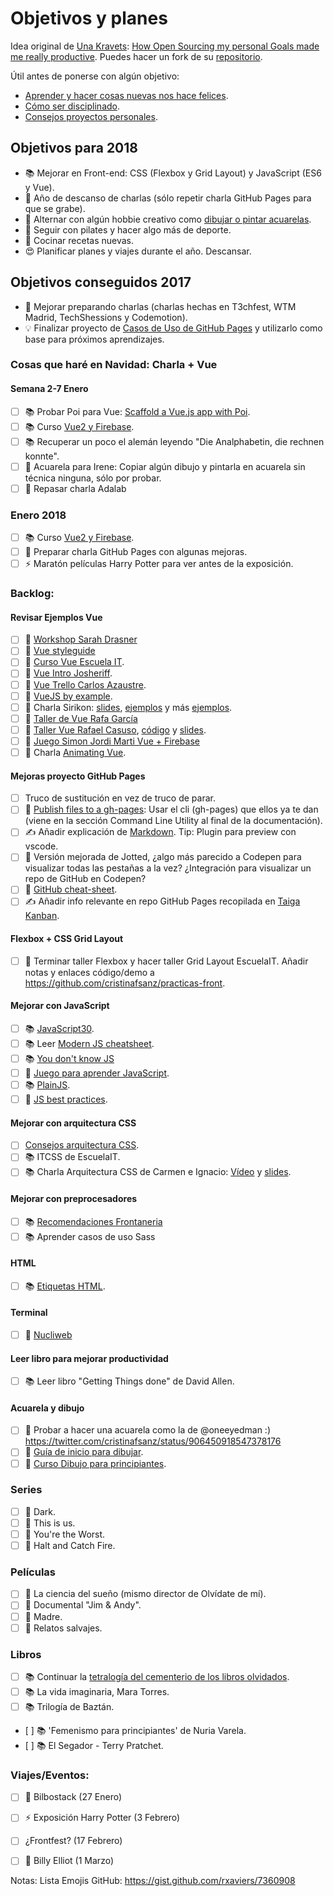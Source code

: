 Objetivos y planes
==============

Idea original de [Una Kravets](https://github.com/una): [How Open Sourcing my personal Goals made me really productive](https://una.im/personal-goals-guide/). Puedes hacer un fork de su [repositorio](https://github.com/una/personal-goals-starter).

Útil antes de ponerse con algún objetivo:

- [Aprender y hacer cosas nuevas nos hace felices](https://youtu.be/5XsKHEunOXs?t=2832).
- [Cómo ser disciplinado](https://www.youtube.com/watch?v=I6may1U-xKk).
- [Consejos proyectos personales](https://melies-hugo.js.org/post/practica-publica-aprende/).

## Objetivos para 2018

- 📚 Mejorar en Front-end: CSS (Flexbox y Grid Layout) y JavaScript (ES6 y Vue).
- 🙊 Año de descanso de charlas (sólo repetir charla GitHub Pages para que se grabe).
- 🎨 Alternar con algún hobbie creativo como [dibujar o pintar acuarelas](https://twitter.com/cristinafsanz/status/903201156222115840).
- 💃 Seguir con pilates y hacer algo más de deporte.
- 🍴 Cocinar recetas nuevas.
- 😍 Planificar planes y viajes durante el año. Descansar.

## Objetivos conseguidos 2017

- 🙊 Mejorar preparando charlas (charlas hechas en T3chfest, WTM Madrid, TechShessions y Codemotion).
- 💡 Finalizar proyecto de [Casos de Uso de GitHub Pages](https://github.com/cristinafsanz/github-pages) y utilizarlo como base para próximos aprendizajes.

### Cosas que haré en Navidad: Charla + Vue

#### Semana 2-7 Enero
- [ ] 📚 Probar Poi para Vue: [Scaffold a Vue.js app with Poi](https://alligator.io/vuejs/vue-scaffold-poi/).
- [ ] 📚 Curso [Vue2 y Firebase](https://wmedia.teachable.com/courses/enrolled/140226).
- [ ] 📚 Recuperar un poco el alemán leyendo "Die Analphabetin, die rechnen konnte".
- [ ] 🎨 Acuarela para Irene: Copiar algún dibujo y pintarla en acuarela sin técnica ninguna, sólo por probar.
- [ ] 🙊  Repasar charla Adalab

### Enero 2018
- [ ] 📚 Curso [Vue2 y Firebase](https://wmedia.teachable.com/courses/enrolled/140226).
- [ ] 🚀 Preparar charla GitHub Pages con algunas mejoras.
- [ ] ⚡️ Maratón películas Harry Potter para ver antes de la exposición.

### Backlog:

#### Revisar Ejemplos Vue
- [ ] 🚀 [Workshop Sarah Drasner](https://github.com/sdras/intro-to-vue)
- [ ] 🚀 [Vue styleguide](https://github.com/vue-styleguidist/vue-styleguidist)
- [ ] 🚀 [Curso Vue Escuela IT](https://github.com/EscuelaIt/curso-vue-2017).
- [ ] 🚀 [Vue Intro Josheriff](https://github.com/Josheriff/vueIntro).
- [ ] 🚀 [Vue Trello Carlos Azaustre](https://github.com/carlosazaustre/vue-trello).
- [ ] 🚀 [VueJS by example](https://github.com/Lemoncode/vuejs-by-sample).
- [ ] 🚀 Charla Sirikon: [slides](http://slides.com/sirikon/a-new-point-of-vue#/), [ejemplos](https://gitlab.com/Sirikon/a-new-point-of-vue-examples/) y más [ejemplos](https://github.com/sirikon/vue-examples).
- [ ] 🚀 [Taller de Vue Rafa García](https://github.com/rafagarcia/vueling)
- [ ] 🚀 [Taller Vue Rafael Casuso](https://www.youtube.com/watch?v=SkR_3BGmqRc), [código](https://github.com/VueJSMadrid/vue-workshop) y [slides](https://www.slideshare.net/RafaelCasusoRomate/intro-to-vuejs-workshop).
- [ ] 🚀 [Juego Simon Jordi Marti Vue + Firebase](https://github.com/jmarti-theinit/simonly)
- [ ] 👀 Charla [Animating Vue](https://www.youtube.com/watch?v=Vp37fWKOlV4).

#### Mejoras proyecto GitHub Pages
- [ ] Truco de sustitución en vez de truco de parar.
- [ ] 🚀 [Publish files to a gh-pages](https://www.npmjs.com/package/gh-pages): Usar el cli (gh-pages) que ellos ya te dan (viene en la sección Command Line Utility al final de la documentación).
- [ ] ✍️ Añadir explicación de [Markdown](https://dev.to/kazz/boost-your-productivity-using-markdown-1be). Tip: Plugin para preview con vscode.
- [ ] 👀 Versión mejorada de Jotted, ¿algo más parecido a Codepen para visualizar todas las pestañas a la vez? ¿Integración para visualizar un repo de GitHub en Codepen?
- [ ] 👀 [GitHub cheat-sheet](https://github.com/tiimgreen/github-cheat-sheet).
- [ ] ✍️ Añadir info relevante en repo GitHub Pages recopilada en [Taiga Kanban](https://tree.taiga.io/project/cristinafsanz-ilusionismo-con-github-pages/kanba).

#### Flexbox + CSS Grid Layout
- [ ] 🚀 Terminar taller Flexbox y hacer taller Grid Layout EscuelaIT. Añadir notas y enlaces código/demo a https://github.com/cristinafsanz/practicas-front.

#### Mejorar con JavaScript
- [ ] 📚 [JavaScript30](https://javascript30.com/).
- [ ] 📚 Leer [Modern JS cheatsheet](https://github.com/mbeaudru/modern-js-cheatsheet).
- [ ] 📚 [You don't know JS](https://github.com/getify/You-Dont-Know-JS)
- [ ] 🚀 [Juego para aprender JavaScript](https://lab.reaal.me/jsrobot/).
- [ ] 📚 [PlainJS](https://plainjs.com/).
- [ ] 🚀 [JS best practices](https://github.com/excellalabs/js-best-practices-workshopper).

#### Mejorar con arquitectura CSS
- [ ] [Consejos arquitectura CSS](https://github.com/jareware/css-architecture).
- [ ] 📚 ITCSS de EscuelaIT.
- [ ] 📚 Charla Arquitectura CSS de Carmen e Ignacio: [Vídeo](https://www.youtube.com/watch?v=qnSbqv6rqx4) y [slides](http://wecodesignpodcast.com/speaking/#/).

#### Mejorar con preprocesadores
- [ ] 📚 [Recomendaciones Frontaneria](https://github.com/Frontaneria/Open-Support/issues/6)
- [ ] 📚 Aprender casos de uso Sass

#### HTML
- [ ] 📚 [Etiquetas HTML](http://slides.com/ancoar/eligiendotagshtml5#/13).

#### Terminal
- [ ] 🚀 [Nucliweb](https://desarrolloweb.com/articulos/personalizacion-terminal-bash-it-iterm2.html)

#### Leer libro para mejorar productividad
- [ ] 📚 Leer libro "Getting Things done" de David Allen.

#### Acuarela y dibujo
- [ ] 🎨 Probar a hacer una acuarela como la de @oneeyedman :) https://twitter.com/cristinafsanz/status/906450918547378176
- [ ] 🎨 [Guía de inicio para dibujar](https://medium.com/personal-growth/a-quick-beginners-guide-to-drawing-58213877715e).
- [ ] 🎨 [Curso Dibujo para principiantes](https://www.domestika.org/es/courses/138-dibujo-para-principiantes-nivel-1/puno).

### Series
- [ ] 👀 Dark.
- [ ] 👀 This is us.
- [ ] 👀 You're the Worst.
- [ ] 👀 Halt and Catch Fire.

### Películas
- [ ] 👀 La ciencia del sueño (mismo director de Olvídate de mí).
- [ ] 👀 Documental "Jim & Andy".
- [ ] 👀 Madre.
- [ ] 👀 Relatos salvajes.

### Libros
- [ ] 📚 Continuar la [tetralogía del cementerio de los libros olvidados](https://www.casadellibro.com/ebook-tetralogia-el-cementerio-de-los-libros-olvidados-pack-ebook/9788408167716/4784473).
- [ ] 📚 La vida imaginaria, Mara Torres.
- [ ] 📚 Trilogía de Baztán.
- [ ] 📚 'Femenismo para principiantes' de Nuria Varela.
- [ ] 📚 El Segador - Terry Pratchet.

### Viajes/Eventos:
- [ ] 🚊 Bilbostack (27 Enero)
- [ ] ⚡️ Exposición Harry Potter (3 Febrero)
- [ ] ¿Frontfest? (17 Febrero)
- [ ] 👯 Billy Elliot (1 Marzo)


Notas: Lista Emojis GitHub: https://gist.github.com/rxaviers/7360908
